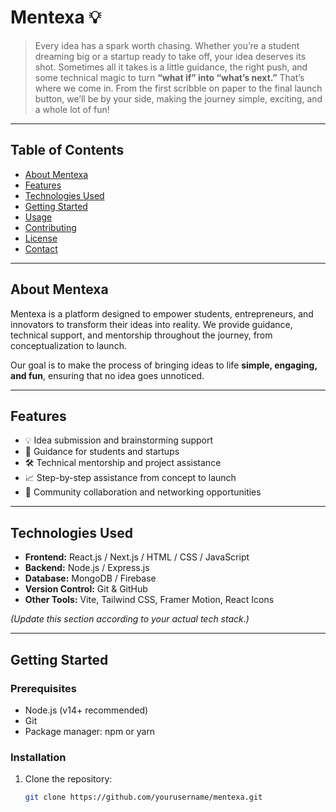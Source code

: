 # Mentexa 💡

> Every idea has a spark worth chasing. Whether you’re a student dreaming big or a startup ready to take off, your idea deserves its shot. Sometimes all it takes is a little guidance, the right push, and some technical magic to turn **“what if” into “what’s next.”** That’s where we come in. From the first scribble on paper to the final launch button, we’ll be by your side, making the journey simple, exciting, and a whole lot of fun!

---

## Table of Contents
- [About Mentexa](#about-mentexa)
- [Features](#features)
- [Technologies Used](#technologies-used)
- [Getting Started](#getting-started)
- [Usage](#usage)
- [Contributing](#contributing)
- [License](#license)
- [Contact](#contact)

---

## About Mentexa
Mentexa is a platform designed to empower students, entrepreneurs, and innovators to transform their ideas into reality. We provide guidance, technical support, and mentorship throughout the journey, from conceptualization to launch.  

Our goal is to make the process of bringing ideas to life **simple, engaging, and fun**, ensuring that no idea goes unnoticed.

---

## Features
- 💡 Idea submission and brainstorming support
- 🚀 Guidance for students and startups
- 🛠 Technical mentorship and project assistance
- 📈 Step-by-step assistance from concept to launch
- 🤝 Community collaboration and networking opportunities

---

## Technologies Used
- **Frontend:** React.js / Next.js / HTML / CSS / JavaScript  
- **Backend:** Node.js / Express.js  
- **Database:** MongoDB / Firebase  
- **Version Control:** Git & GitHub  
- **Other Tools:** Vite, Tailwind CSS, Framer Motion, React Icons  

*(Update this section according to your actual tech stack.)*

---

## Getting Started

### Prerequisites
- Node.js (v14+ recommended)
- Git
- Package manager: npm or yarn

### Installation
1. Clone the repository:
   ```bash
   git clone https://github.com/yourusername/mentexa.git

